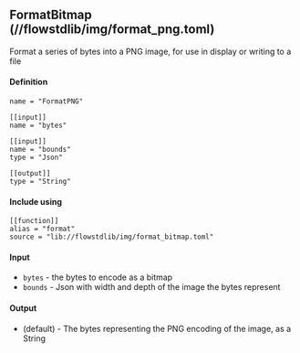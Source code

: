 ## FormatBitmap (//flowstdlib/img/format_png.toml)
Format a series of bytes into a PNG image, for use in display or writing to a file

#### Definition
```
name = "FormatPNG"

[[input]]
name = "bytes"

[[input]]
name = "bounds"
type = "Json"

[[output]]
type = "String"
```

#### Include using
```
[[function]]
alias = "format"
source = "lib://flowstdlib/img/format_bitmap.toml"
```

#### Input
* `bytes` - the bytes to encode as a bitmap
* `bounds` - Json with width and depth of the image the bytes represent

#### Output
* (default) - The bytes representing the PNG encoding of the image, as a String
